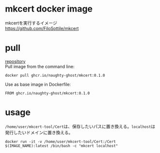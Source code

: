 # mkcert docker image
mkcertを実行するイメージ  
https://github.com/FiloSottile/mkcert  


# pull
[repository](https://github.com/naughty-ghost/mkcert/pkgs/container/mkcert)  
Pull image from the command line:
```
docker pull ghcr.io/naughty-ghost/mkcert:0.1.0
```
Use as base image in Dockerfile:
```
FROM ghcr.io/naughty-ghost/mkcert:0.1.0
```
# usage
`/home/user/mkcert-tool/Cert`は、保存したいパスに置き換える。`localhost`は発行したいドメインに置き換える。
```
docker run -it -v /home/user/mkcert-tool/Cert:/Cert $(IMAGE_NAME):latest /bin/bash -c "mkcert localhost"
```